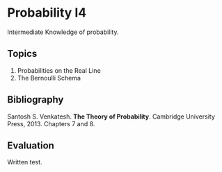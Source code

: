 # Probability I4
Intermediate Knowledge of probability.

## Topics
1. Probabilities on the Real Line
2. The Bernoulli Schema


## Bibliography
Santosh S. Venkatesh. **The Theory of Probability**. Cambridge University Press, 2013. Chapters 7 and 8.

## Evaluation
Written test.